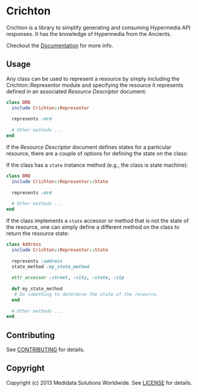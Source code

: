 # Crichton

Crichton is a library to simplify generating and consuming Hypermedia API responses. It has the knowledge of Hypermedia 
from the Ancients.

Checkout the [Documentation][] for more info.

## Usage
Any class can be used to represent a resource by simply including the Crichton::Representor module and specifying the 
resource it represents defined in an associated _Resource Descriptor_ document:

```ruby
class DRD
  include Crichton::Representor
  
  represents :drd
  
  # Other methods ...
end
```

If the _Resource Descriptor_ document defines states for a particular resource, there are a couple of options for
defining the state on the class:

If the class has a `state` instance method (e.g., the class is state machine):

```ruby
class DRD
  include Crichton::Representor::State 
  
  represents :drd
  
  # Other methods ...
end
```

If the class implements a `state` accessor or method that is not the state of the resource, one can simply define a 
different method on the class to return the resource state:

```ruby
class Address
  include Crichton::Representor::State 
  
  represents :address
  state_method :my_state_method
  
  attr_accessor :street, :city, :state, :zip
  
  def my_state_method
   # Do something to determine the state of the resource.
  end
  
  # Other methods ...
end
```

## Contributing
See [CONTRIBUTING][] for details.

## Copyright
Copyright (c) 2013 Medidata Solutions Worldwide. See [LICENSE][] for details.

[CONTRIBUTING]: CONTRIBUTING.md
[Documentation]: http://rubydoc.info/github/mdsol/crichton/develop/file/README.md
[LICENSE]: LICENSE.md

